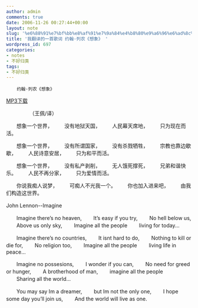 ```yaml
---
author: admin
comments: true
date: 2006-11-26 00:27:44+00:00
layout: note
slug: '%e6%88%91%e7%bf%bb%e8%af%91%e7%9a%84%e4%b8%80%e9%a6%96%e6%ad%8c%e8%af%8d-%e7%ba%a6%e7%bf%b0%c2%b7%e5%88%97%e5%86%9c%e3%80%8a%e6%83%b3%e8%b1%a1%e3%80%8b'
title: '我翻译的一首歌词 约翰·列农《想象》 '
wordpress_id: 697
categories:
- notes
- 不好归类
tags:
- 不好归类
---
```


    	约翰·列农《想象》 

[MP3下载](http://zhen.woo.googlepages.com/imaginethebeatles.mp3)
 
　　　　　（王佩/译） 
 
　　想象一个世界， 
　　没有地狱天国， 
　　人民幕天席地， 
　　只为现在而活。 
 
　　想象一个世界， 
　　没有所谓国家， 
　　没有杀戮牺牲， 
　　宗教也靠边歇歇， 
　　人民诗意安居， 
　　只为和平而活。 
 
　　想象一个世界， 
　　没有私产剥削， 
　　无人饿死撑死， 
　　兄弟和谐快乐。 
　　人民不再分家， 
　　只为爱情而活。 
 
　　你说我痴人说梦， 
　　可痴人不光我一个。 
　　你也加入进来吧， 
　　由我们构造这世界。 
 
 
John Lennon--Imagine　　 
　　　　 
 
　　Imagine there’s no heaven, 
　　It’s easy if you try, 
　　No hell below us, 
　　Above us only sky, 
　　Imagine all the people 
　　living for today... 
 
　　Imagine there’s no countries, 
　　It isnt hard to do, 
　　Nothing to kill or die for, 
　　No religion too, 
　　Imagine all the people 
　　living life in peace... 
 
　　Imagine no possesions, 
　　I wonder if you can, 
　　No need for greed or hunger, 
　　A brotherhood of man, 
　　imagine all the people 
　　Sharing all the world... 
 
　　You may say Im a dreamer, 
　　but Im not the only one, 
　　I hope some day you’ll join us, 
　　And the world will live as one.
